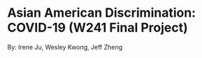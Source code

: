 # Asian American Discrimination: COVID-19 (W241 Final Project)

By: Irene Ju, Wesley Kwong, Jeff Zheng
